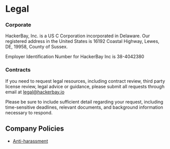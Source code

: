 # Legal

### Corporate

HackerBay, Inc. is a US C Corporation incorporated in Delaware. Our registered address in the United States is 16192 Coastal Highway, Lewes, DE, 19958, County of Sussex.

Employer Identification Number for HackerBay Inc is 38-4042380

### Contracts

If you need to request legal resources, including contract review, third party license review, legal advice or guidance, please submit all requests through email at legal@hackerbay.io

Please be sure to include sufficient detail regarding your request, including time-sensitive deadlines, relevant documents, and background information necessary to respond.

## Company Policies

* [Anti-harassment](/general/anti-harassment/README.md)
